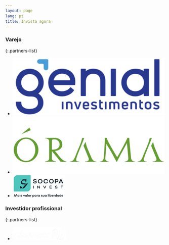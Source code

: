 ```yaml
---
layout: page
lang: pt
title: Invista agora
---
```



### Varejo

{:.partners-list}
- [![Genial Investimentos](/assets/images/partners/genial.png)](https://www.genialinvestimentos.com.br/investimentos/fundos/lista-completa/)
- [![Órama](/assets/images/partners/orama.png)](https://www.orama.com.br/investimentos/lista-fundos-de-investimento)
- [![Socopa](/assets/images/partners/socopa.png)](https://www.socopainvest.com.br/?utm_source=GoogleSearch&utm_medium=Campanha_general&utm_campaign=campanha_general_silika&gclid=CjwKCAjwxOvsBRAjEiwAuY7L8gdEgilGLz4b5YnEJgKm7QJBhz0mCtgS6kcpgK7SlgG3kh9c1AfcghoCNjIQAvD_BwE)




### Investidor profissional

{:.partners-list}
- [![Planner](/assets/images/partners/planner.png)](https://www.planner.com.br/abra-sua-conta/)
